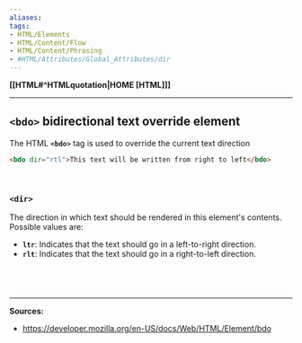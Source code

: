 ```yaml
---
aliases:
tags:
- HTML/Elements
- HTML/Content/Flow
- HTML/Content/Phrasing
- #HTML/Attributes/Global_Attributes/dir
---
```

**[[HTML#^HTMLquotation|HOME [HTML]]]**

---
## `<bdo>` bidirectional text override element
The HTML **`<bdo>`** tag is used to override the current text direction
```HTML
<bdo dir="rtl">This text will be written from right to left</bdo>
```

<br>

### `<dir>`
The direction in which text should be rendered in this element's contents. Possible values are:
- **`ltr`**: Indicates that the text should go in a left-to-right direction.
- **`rlt`**: Indicates that the text should go in a right-to-left direction.

# 

<br>

---
**Sources:**
- https://developer.mozilla.org/en-US/docs/Web/HTML/Element/bdo